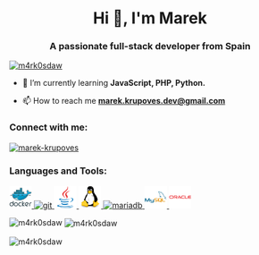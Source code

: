 <h1 align="center">Hi 👋, I'm Marek</h1>
<h3 align="center">A passionate full-stack developer from Spain</h3>

<p align="left"> <a href="https://github.com/ryo-ma/github-profile-trophy"><img src="https://github-profile-trophy.vercel.app/?username=m4rk0sdaw" alt="m4rk0sdaw" /></a> </p>

- 🌱 I’m currently learning **JavaScript, PHP, Python.**

- 📫 How to reach me **marek.krupoves.dev@gmail.com**

<h3 align="left">Connect with me:</h3>
<p align="left">
<a href="https://linkedin.com/in/marek-krupoves" target="blank"><img align="center" src="https://raw.githubusercontent.com/rahuldkjain/github-profile-readme-generator/master/src/images/icons/Social/linked-in-alt.svg" alt="marek-krupoves" height="30" width="40" /></a>
</p>

<h3 align="left">Languages and Tools:</h3>
<p align="left"> <a href="https://www.docker.com/" target="_blank" rel="noreferrer"> <img src="https://raw.githubusercontent.com/devicons/devicon/master/icons/docker/docker-original-wordmark.svg" alt="docker" width="40" height="40"/> </a> <a href="https://git-scm.com/" target="_blank" rel="noreferrer"> <img src="https://www.vectorlogo.zone/logos/git-scm/git-scm-icon.svg" alt="git" width="40" height="40"/> </a> <a href="https://www.java.com" target="_blank" rel="noreferrer"> <img src="https://raw.githubusercontent.com/devicons/devicon/master/icons/java/java-original.svg" alt="java" width="40" height="40"/> </a> <a href="https://www.linux.org/" target="_blank" rel="noreferrer"> <img src="https://raw.githubusercontent.com/devicons/devicon/master/icons/linux/linux-original.svg" alt="linux" width="40" height="40"/> </a> <a href="https://mariadb.org/" target="_blank" rel="noreferrer"> <img src="https://www.vectorlogo.zone/logos/mariadb/mariadb-icon.svg" alt="mariadb" width="40" height="40"/> </a> <a href="https://www.mysql.com/" target="_blank" rel="noreferrer"> <img src="https://raw.githubusercontent.com/devicons/devicon/master/icons/mysql/mysql-original-wordmark.svg" alt="mysql" width="40" height="40"/> </a> <a href="https://www.oracle.com/" target="_blank" rel="noreferrer"> <img src="https://raw.githubusercontent.com/devicons/devicon/master/icons/oracle/oracle-original.svg" alt="oracle" width="40" height="40"/> </a> </p>

<p><img align="left" src="https://github-readme-stats.vercel.app/api/top-langs?username=m4rk0sdaw&show_icons=true&locale=en&layout=compact" alt="m4rk0sdaw" /></p>

<p>&nbsp;<img align="center" src="https://github-readme-stats.vercel.app/api?username=m4rk0sdaw&show_icons=true&locale=en" alt="m4rk0sdaw" /></p>

<p><img align="center" src="https://github-readme-streak-stats.herokuapp.com/?user=m4rk0sdaw&" alt="m4rk0sdaw" /></p>
